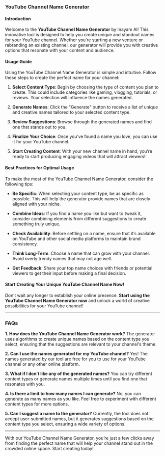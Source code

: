 ### YouTube Channel Name Generator

#### Introduction
Welcome to the **YouTube Channel Name Generator** by Inayam AI! This innovative tool is designed to help you create unique and standout names for your YouTube channel. Whether you're starting a new venture or rebranding an existing channel, our generator will provide you with creative options that resonate with your content and audience. 

#### Usage Guide
Using the YouTube Channel Name Generator is simple and intuitive. Follow these steps to create the perfect name for your channel:

1. **Select Content Type**: Begin by choosing the type of content you plan to create. This could include categories like gaming, vlogging, tutorials, or reviews. Your selection will influence the names generated.
   
2. **Generate Names**: Click the "Generate" button to receive a list of unique and creative names tailored to your selected content type.

3. **Review Suggestions**: Browse through the generated names and find one that stands out to you. 

4. **Finalize Your Choice**: Once you’ve found a name you love, you can use it for your YouTube channel. 

5. **Start Creating Content**: With your new channel name in hand, you’re ready to start producing engaging videos that will attract viewers!

#### Best Practices for Optimal Usage
To make the most of the YouTube Channel Name Generator, consider the following tips:

- **Be Specific**: When selecting your content type, be as specific as possible. This will help the generator provide names that are closely aligned with your niche.
  
- **Combine Ideas**: If you find a name you like but want to tweak it, consider combining elements from different suggestions to create something truly unique.

- **Check Availability**: Before settling on a name, ensure that it’s available on YouTube and other social media platforms to maintain brand consistency.

- **Think Long-Term**: Choose a name that can grow with your channel. Avoid overly trendy names that may not age well.

- **Get Feedback**: Share your top name choices with friends or potential viewers to get their input before making a final decision.

#### Start Creating Your Unique YouTube Channel Name Now!
Don’t wait any longer to establish your online presence. **Start using the YouTube Channel Name Generator now** and unlock a world of creative possibilities for your YouTube channel!

---

### FAQs

**1. How does the YouTube Channel Name Generator work?**
The generator uses algorithms to create unique names based on the content type you select, ensuring that the suggestions are relevant to your channel's theme.

**2. Can I use the names generated for my YouTube channel?**
Yes! The names generated by our tool are free for you to use for your YouTube channel or any other online platform.

**3. What if I don’t like any of the generated names?**
You can try different content types or generate names multiple times until you find one that resonates with you.

**4. Is there a limit to how many names I can generate?**
No, you can generate as many names as you like. Feel free to experiment with different content types for more options.

**5. Can I suggest a name to the generator?**
Currently, the tool does not accept user-submitted names, but it generates suggestions based on the content type you select, ensuring a wide variety of options. 

---

With our YouTube Channel Name Generator, you’re just a few clicks away from finding the perfect name that will help your channel stand out in the crowded online space. Start creating today!